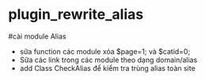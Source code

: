 # plugin_rewrite_alias

#cài module Alias

- sữa function các module xóa $page=1; và $catid=0;
- Sữa các link trong các module theo dạng domain/alias
- add Class CheckAlias để kiểm tra trùng alias toàn site